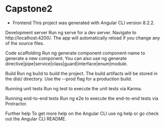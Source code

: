 # Capstone2
- Frontend
This project was generated with Angular CLI version 8.2.2.

Development server
Run ng serve for a dev server. Navigate to http://localhost:4200/. The app will automatically reload if you change any of the source files.

Code scaffolding
Run ng generate component component-name to generate a new component. You can also use ng generate directive|pipe|service|class|guard|interface|enum|module.

Build
Run ng build to build the project. The build artifacts will be stored in the dist/ directory. Use the --prod flag for a production build.

Running unit tests
Run ng test to execute the unit tests via Karma.

Running end-to-end tests
Run ng e2e to execute the end-to-end tests via Protractor.

Further help
To get more help on the Angular CLI use ng help or go check out the Angular CLI README.
